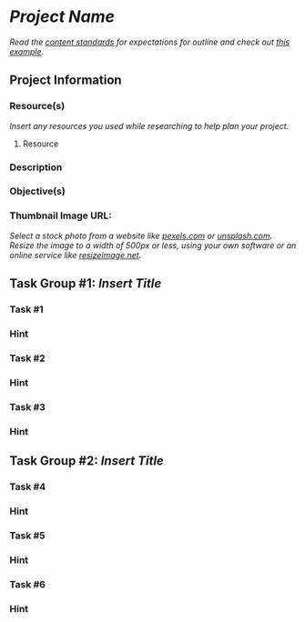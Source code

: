 # _Project Name_

_Read the [content standards](http://curriculum-documentation.codecademy.com/Content-Standards/project/) for expectations for outline and check out [this example](https://docs.google.com/document/d/1SfHo68LS_w38ur7FJCxyKhBX5aOk_odY1GBYD_Y2kmE/edit)._

## Project Information

### Resource(s)

_Insert any resources you used while researching to help plan your project._

1. Resource

### Description

### Objective(s)

### Thumbnail Image URL:

_Select a stock photo from a website like [pexels.com](https://www.pexels.com/) or [unsplash.com](https://unsplash.com/). Resize the image to a width of 500px or less, using your own software or an online service like [resizeimage.net](https://resizeimage.net/)._

## Task Group #1: _Insert Title_

### Task #1

### Hint

### Task #2

### Hint

### Task #3

### Hint

## Task Group #2: _Insert Title_

### Task #4

### Hint

### Task #5

### Hint

### Task #6

### Hint
